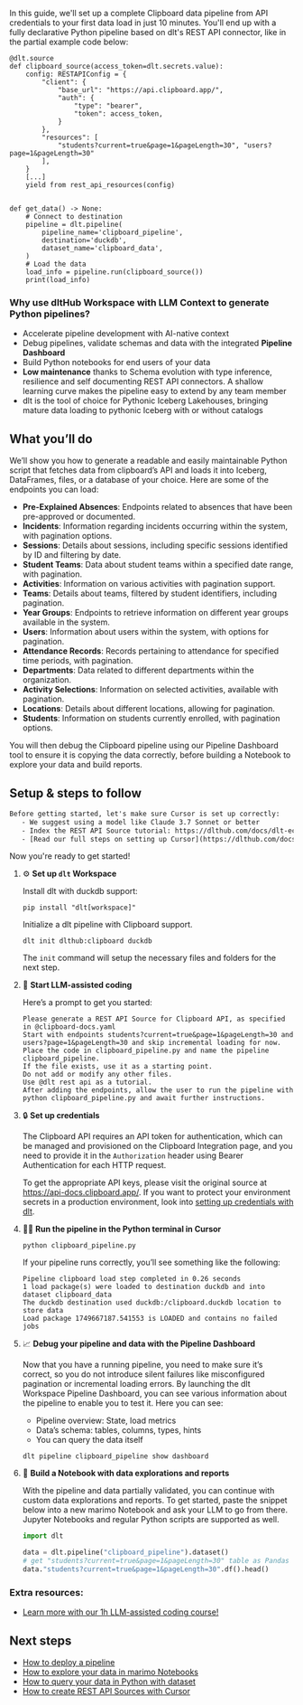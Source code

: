In this guide, we'll set up a complete Clipboard data pipeline from API credentials to your first data load in just 10 minutes. You'll end up with a fully declarative Python pipeline based on dlt's REST API connector, like in the partial example code below:

```python-outcome
@dlt.source
def clipboard_source(access_token=dlt.secrets.value):
    config: RESTAPIConfig = {
        "client": {
            "base_url": "https://api.clipboard.app/",
            "auth": {
                "type": "bearer",
                "token": access_token,
            }
        },
        "resources": [
            "students?current=true&page=1&pageLength=30", "users?page=1&pageLength=30"
        ],
    }
    [...]
    yield from rest_api_resources(config)


def get_data() -> None:
    # Connect to destination
    pipeline = dlt.pipeline(
        pipeline_name='clipboard_pipeline',
        destination='duckdb',
        dataset_name='clipboard_data', 
    )
    # Load the data
    load_info = pipeline.run(clipboard_source())
    print(load_info) 
```

### Why use dltHub Workspace with LLM Context to generate Python pipelines?

- Accelerate pipeline development with AI-native context
- Debug pipelines, validate schemas and data with the integrated **Pipeline Dashboard**
- Build Python notebooks for end users of your data
- **Low maintenance** thanks to Schema evolution with type inference, resilience and self documenting REST API connectors. A shallow learning curve makes the pipeline easy to extend by any team member
- dlt is the tool of choice for Pythonic Iceberg Lakehouses, bringing mature data loading to pythonic Iceberg with or without catalogs

## What you’ll do

We’ll show you how to generate a readable and easily maintainable Python script that fetches data from clipboard’s API and loads it into Iceberg, DataFrames, files, or a database of your choice. Here are some of the endpoints you can load:

- **Pre-Explained Absences**: Endpoints related to absences that have been pre-approved or documented.
- **Incidents**: Information regarding incidents occurring within the system, with pagination options.
- **Sessions**: Details about sessions, including specific sessions identified by ID and filtering by date.
- **Student Teams**: Data about student teams within a specified date range, with pagination.
- **Activities**: Information on various activities with pagination support.
- **Teams**: Details about teams, filtered by student identifiers, including pagination.
- **Year Groups**: Endpoints to retrieve information on different year groups available in the system.
- **Users**: Information about users within the system, with options for pagination.
- **Attendance Records**: Records pertaining to attendance for specified time periods, with pagination.
- **Departments**: Data related to different departments within the organization.
- **Activity Selections**: Information on selected activities, available with pagination.
- **Locations**: Details about different locations, allowing for pagination.
- **Students**: Information on students currently enrolled, with pagination options.

You will then debug the Clipboard pipeline using our Pipeline Dashboard tool to ensure it is copying the data correctly, before building a Notebook to explore your data and build reports.

## Setup & steps to follow

```default
Before getting started, let's make sure Cursor is set up correctly:
   - We suggest using a model like Claude 3.7 Sonnet or better
   - Index the REST API Source tutorial: https://dlthub.com/docs/dlt-ecosystem/verified-sources/rest_api/ and add it to context as **@dlt rest api**
   - [Read our full steps on setting up Cursor](https://dlthub.com/docs/dlt-ecosystem/llm-tooling/cursor-restapi#23-configuring-cursor-with-documentation)
```

Now you're ready to get started!

1. ⚙️ **Set up `dlt` Workspace**
    
    Install dlt with duckdb support:
    ```shell
    pip install "dlt[workspace]"
    ```

    Initialize a dlt pipeline with Clipboard support.
    ```shell
    dlt init dlthub:clipboard duckdb
    ```

    The `init` command will setup the necessary files and folders for the next step.
    
2. 🤠 **Start LLM-assisted coding**
    
    Here’s a prompt to get you started:
    
    ```prompt
    Please generate a REST API Source for Clipboard API, as specified in @clipboard-docs.yaml 
    Start with endpoints students?current=true&page=1&pageLength=30 and users?page=1&pageLength=30 and skip incremental loading for now. 
    Place the code in clipboard_pipeline.py and name the pipeline clipboard_pipeline. 
    If the file exists, use it as a starting point. 
    Do not add or modify any other files. 
    Use @dlt rest api as a tutorial. 
    After adding the endpoints, allow the user to run the pipeline with python clipboard_pipeline.py and await further instructions.
    ```

    
3. 🔒 **Set up credentials** 
    
    The Clipboard API requires an API token for authentication, which can be managed and provisioned on the Clipboard Integration page, and you need to provide it in the `Authorization` header using Bearer Authentication for each HTTP request.
    
    To get the appropriate API keys, please visit the original source at https://api-docs.clipboard.app/.
    If you want to protect your environment secrets in a production environment, look into [setting up credentials with dlt](https://dlthub.com/docs/walkthroughs/add_credentials).
    
4. 🏃‍♀️ **Run the pipeline in the Python terminal in Cursor**
    
    ```shell
    python clipboard_pipeline.py
    ```
    
    If your pipeline runs correctly, you’ll see something like the following:
    
    ```shell
    Pipeline clipboard load step completed in 0.26 seconds
    1 load package(s) were loaded to destination duckdb and into dataset clipboard_data
    The duckdb destination used duckdb:/clipboard.duckdb location to store data
    Load package 1749667187.541553 is LOADED and contains no failed jobs
    ```
    
5. 📈 **Debug your pipeline and data with the Pipeline Dashboard**

    Now that you have a running pipeline, you need to make sure it’s correct, so you do not introduce silent failures like misconfigured pagination or incremental loading errors. By launching the dlt Workspace Pipeline Dashboard, you can see various information about the pipeline to enable you to test it. Here you can see:
    - Pipeline overview: State, load metrics
    - Data’s schema: tables, columns, types, hints
    - You can query the data itself
    
    ```shell
    dlt pipeline clipboard_pipeline show dashboard
    ```
    
6. 🐍 **Build a Notebook with data explorations and reports**

    With the pipeline and data partially validated, you can continue with custom data explorations and reports. To get started, paste the snippet below into a new marimo Notebook and ask your LLM to go from there. Jupyter Notebooks and regular Python scripts are supported as well.

    
    ```python
    import dlt

   data = dlt.pipeline("clipboard_pipeline").dataset()
   # get "students?current=true&page=1&pageLength=30" table as Pandas frame
   data."students?current=true&page=1&pageLength=30".df().head()
    ```

### Extra resources:

- [Learn more with our 1h LLM-assisted coding course!](https://www.youtube.com/watch?v=GGid70rnJuM)

## Next steps

- [How to deploy a pipeline](https://dlthub.com/docs/walkthroughs/deploy-a-pipeline)
- [How to explore your data in marimo Notebooks](https://dlthub.com/docs/general-usage/dataset-access/marimo)
- [How to query your data in Python with dataset](https://dlthub.com/docs/general-usage/dataset-access/dataset)
- [How to create REST API Sources with Cursor](https://dlthub.com/docs/dlt-ecosystem/llm-tooling/cursor-restapi)
